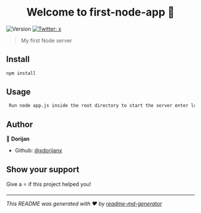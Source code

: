 <h1 align="center">Welcome to first-node-app 👋</h1>
<p>
  <img alt="Version" src="https://img.shields.io/npm/v/first-node-app.svg">
  <a href="https://twitter.com/x">
    <img alt="Twitter: x" src="https://img.shields.io/twitter/follow/x.svg?style=social" target="_blank" />
  </a>
</p>

> My first Node server

## Install

```sh
npm install
```

## Usage

```sh
 Run node app.js inside the root directory to start the server enter localhost:3000 in the url and type some text inside the input
```

## Author

👤 **Dorijan**

* Github: [@xdorijanx](https://github.com/xdorijanx)

## Show your support

Give a ⭐️ if this project helped you!

***
_This README was generated with ❤️ by [readme-md-generator](https://github.com/kefranabg/readme-md-generator)_
